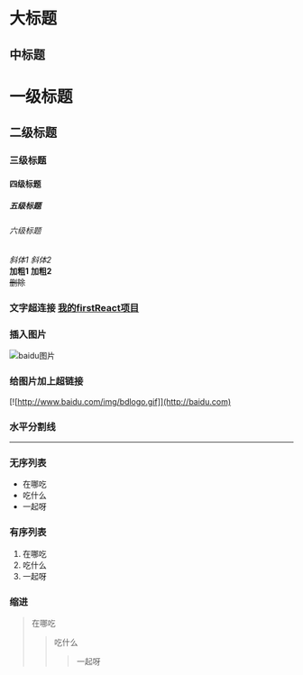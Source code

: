 大标题                       
====  
中标题                      
----    
# 一级标题   
## 二级标题   
### 三级标题   
#### 四级标题   
##### 五级标题   
###### 六级标题   
*斜体1*       _斜体2_   
**加粗1**     __加粗2__      
~~删除~~    
### 文字超连接     [我的firstReact项目](https://github.com/nizhenkeai/firstReact)   
### 插入图片       
![baidu图片](http://www.baidu.com/img/bdlogo.gif)       
### 给图片加上超链接   
[![http://www.baidu.com/img/bdlogo.gif]](http://baidu.com)  
### 水平分割线    
***     
### 无序列表  
* 在哪吃   
* 吃什么   
* 一起呀   
### 有序列表   
1. 在哪吃   
2. 吃什么   
3. 一起呀   
### 缩进   
> 在哪吃   
>> 吃什么   
>>> 一起呀   

